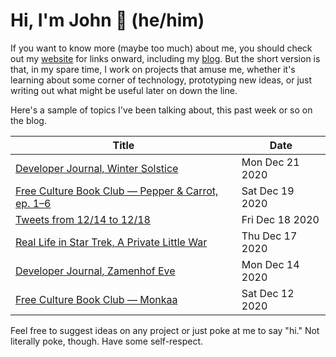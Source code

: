 # Hi, I'm John 👋 (he/him)

If you want to know more (maybe too much) about me, you should check out my [website](https://john.colagioia.net/) for links onward, including my [blog](https://john.colagioia.net/blog).  But the short version is that, in my spare time, I work on projects that amuse me, whether it's learning about some corner of technology, prototyping new ideas, or just writing out what might be useful later on down the line.

Here's a sample of topics I've been talking about, this past week or so on the blog.

|Title|Date|
|-----|-------|
|[Developer Journal, Winter Solstice](https://john.colagioia.net/blog/2020/12/21/solstice.html)|Mon Dec 21 2020|
|[Free Culture Book Club — Pepper &amp; Carrot, ep. 1–6](https://john.colagioia.net/blog/2020/12/19/pepper.html)|Sat Dec 19 2020|
|[Tweets from 12/14 to 12/18](https://john.colagioia.net/blog/media/2020/12/18/week.html)|Fri Dec 18 2020|
|[Real Life in Star Trek, A Private Little War](https://john.colagioia.net/blog/2020/12/17/war.html)|Thu Dec 17 2020|
|[Developer Journal, Zamenhof Eve](https://john.colagioia.net/blog/2020/12/14/zamenhof.html)|Mon Dec 14 2020|
|[Free Culture Book Club — Monkaa](https://john.colagioia.net/blog/2020/12/12/monkaa.html)|Sat Dec 12 2020|

Feel free to suggest ideas on any project or just poke at me to say "hi." Not literally poke, though. Have some self-respect.
